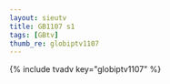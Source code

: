 ```yaml
--- 
layout: sieutv
title: GB1107 s1
tags: [GBtv]
thumb_re: globiptv1107
---
```

{% include tvadv key="globiptv1107" %} 
